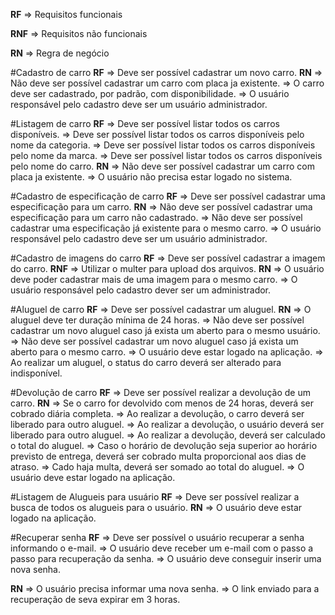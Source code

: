 **RF** => Requisitos funcionais

**RNF** => Requisitos não funcionais

**RN** => Regra de negócio



#Cadastro de carro
**RF** 
=> Deve ser possível cadastrar um novo carro.
**RN** 
=> Não deve ser possível cadastrar um carro com placa ja existente.
=> O carro deve ser cadastrado, por padrão, com disponibilidade.
=> O usuário responsável pelo cadastro deve ser um usuário administrador.



#Listagem de carro
**RF** 
=> Deve ser possível listar todos os carros disponíveis.
=> Deve ser possível listar todos os carros disponíveis pelo nome da categoria.
=> Deve ser possível listar todos os carros disponíveis pelo nome da marca.
=> Deve ser possível listar todos os carros disponíveis pelo nome do carro.
**RN** 
=> Não deve ser possível cadastrar um carro com placa ja existente.
=> O usuário não precisa estar logado no sistema.



#Cadastro de especificação de carro
**RF** 
=> Deve ser possível cadastrar uma especificação para um carro.
**RN** 
=> Não deve ser possível cadastrar uma especificação para um carro não cadastrado.
=> Não deve ser possível cadastrar uma especificação já existente para o mesmo carro.
=> O usuário responsável pelo cadastro deve ser um usuário administrador.


#Cadastro de imagens do carro
**RF** 
=> Deve ser possível cadastrar a imagem do carro.
**RNF** 
=> Utilizar o multer para upload dos arquivos.
**RN** 
=> O usuário deve poder cadastrar mais de uma imagem para o mesmo carro.
=> O usuário responsável pelo cadastro dever ser um administrador.


#Aluguel de carro
**RF** 
=> Deve ser possível cadastrar um aluguel.
**RN** 
=> O aluguel deve ter duração mínima de 24 horas.
=> Não deve ser possível cadastrar um novo aluguel caso já exista um aberto para o mesmo usuário.
=> Não deve ser possível cadastrar um novo aluguel caso já exista um aberto para o mesmo carro.
=> O usuário deve estar logado na aplicação.
=> Ao realizar um aluguel, o status do carro deverá ser alterado para indisponível.


#Devolução de carro
**RF** 
=> Deve ser possível realizar a devolução de um carro.
**RN** 
=> Se o carro for devolvido com menos de 24 horas, deverá ser cobrado diária completa.
=> Ao realizar a devolução, o carro deverá ser liberado para outro aluguel.
=> Ao realizar a devolução, o usuário deverá ser liberado para outro aluguel.
=> Ao realizar a devolução, deverá ser calculado o total do aluguel.
=> Caso o horário de devolução seja superior ao horário previsto de entrega, deverá ser cobrado multa proporcional aos dias de atraso.
=> Cado haja multa, deverá ser somado ao total do aluguel.
=> O usuário deve estar logado na aplicação.


#Listagem de Alugueis para usuário
**RF** 
=> Deve ser possível realizar a busca de todos os alugueis para o usuário.
**RN** 
=> O usuário deve estar logado na aplicação.


#Recuperar senha
**RF** 
=> Deve ser possível o usuário recuperar a senha informando o e-mail.
=> O usuário deve receber um e-mail com o passo a passo para recuperação da senha.
=> O usuário deve conseguir inserir uma nova senha.

**RN** 
=> O usuário precisa informar uma nova senha.
=> O link enviado para a recuperação de seva expirar em 3 horas.

